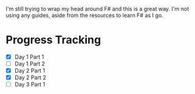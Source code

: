I'm still trying to wrap my head around F# and this is a great way. I'm not using any guides, aside from the resources to learn F# as I go.

# Progress Tracking

- [x] Day 1 Part 1
- [ ] Day 1 Part 2
- [x] Day 2 Part 1
- [x] Day 2 Part 2
- [ ] Day 3 Part 1